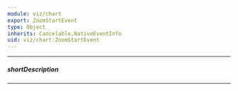 ```yaml
---
module: viz/chart
export: ZoomStartEvent
type: Object
inherits: Cancelable,NativeEventInfo
uid: viz/chart:ZoomStartEvent
---
```

---
##### shortDescription
<!-- Description goes here -->

---
<!-- Description goes here -->